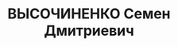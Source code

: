 ---
title: ВЫСОЧИНЕНКО Семен Дмитриевич
description: 'Род. в 1900, Украина, г. Харьков, украинец. Проживал: г. Пермь.

  Арестован 18.07.1937. Обв.: шпионаж, к.-р. деятельность. Приговор: 13.01.1938 –
  ВМН с конфискацией имущества. Расстрелян 13.01.1938'
---